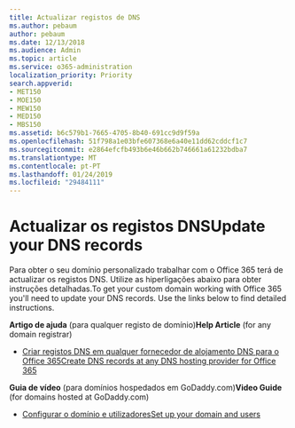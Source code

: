 ```yaml
---
title: Actualizar registos de DNS
ms.author: pebaum
author: pebaum
ms.date: 12/13/2018
ms.audience: Admin
ms.topic: article
ms.service: o365-administration
localization_priority: Priority
search.appverid:
- MET150
- MOE150
- MEW150
- MED150
- MBS150
ms.assetid: b6c579b1-7665-4705-8b40-691cc9d9f59a
ms.openlocfilehash: 51f798a1e03bfe607368e6a40e11dd62cddcf1c7
ms.sourcegitcommit: e2864efcfb493b6e46b662b746661a61232bdba7
ms.translationtype: MT
ms.contentlocale: pt-PT
ms.lasthandoff: 01/24/2019
ms.locfileid: "29484111"
---
```

# <a name="update-your-dns-records"></a><span data-ttu-id="60fc3-102">Actualizar os registos DNS</span><span class="sxs-lookup"><span data-stu-id="60fc3-102">Update your DNS records</span></span>

<span data-ttu-id="60fc3-p101">Para obter o seu domínio personalizado trabalhar com o Office 365 terá de actualizar os registos DNS. Utilize as hiperligações abaixo para obter instruções detalhadas.</span><span class="sxs-lookup"><span data-stu-id="60fc3-p101">To get your custom domain working with Office 365 you'll need to update your DNS records. Use the links below to find detailed instructions.</span></span>
  
 <span data-ttu-id="60fc3-105">**Artigo de ajuda** (para qualquer registo de domínio)</span><span class="sxs-lookup"><span data-stu-id="60fc3-105">**Help Article** (for any domain registrar)</span></span> 
  
- [<span data-ttu-id="60fc3-106">Criar registos DNS em qualquer fornecedor de alojamento DNS para o Office 365</span><span class="sxs-lookup"><span data-stu-id="60fc3-106">Create DNS records at any DNS hosting provider for Office 365</span></span>](https://docs.microsoft.com/office365/admin/get-help-with-domains/create-dns-records-at-any-dns-hosting-provider)
    
 <span data-ttu-id="60fc3-107">**Guia de vídeo** (para domínios hospedados em GoDaddy.com)</span><span class="sxs-lookup"><span data-stu-id="60fc3-107">**Video Guide** (for domains hosted at GoDaddy.com)</span></span> 
  
- [<span data-ttu-id="60fc3-108">Configurar o domínio e utilizadores</span><span class="sxs-lookup"><span data-stu-id="60fc3-108">Set up your domain and users</span></span>](https://support.office.com/article/26524a2c-1d65-48ab-8927-ae0b27370c62)
    

